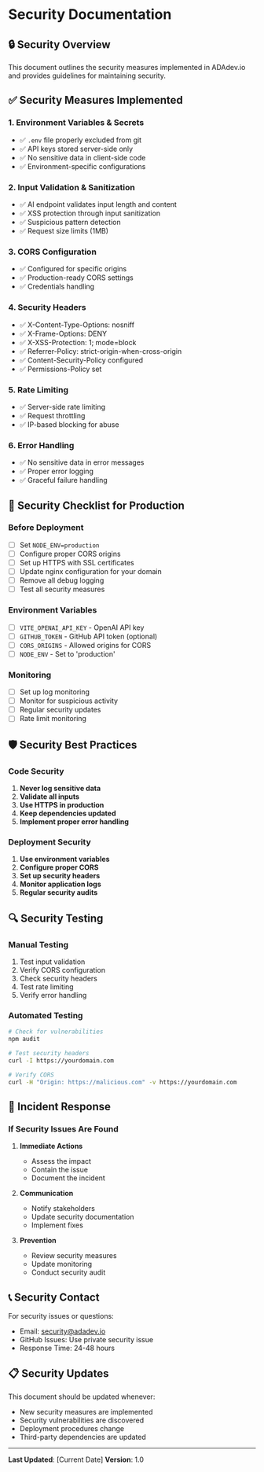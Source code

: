 # Security Documentation

## 🔒 Security Overview

This document outlines the security measures implemented in ADAdev.io and provides guidelines for maintaining security.

## ✅ Security Measures Implemented

### 1. Environment Variables & Secrets
- ✅ `.env` file properly excluded from git
- ✅ API keys stored server-side only
- ✅ No sensitive data in client-side code
- ✅ Environment-specific configurations

### 2. Input Validation & Sanitization
- ✅ AI endpoint validates input length and content
- ✅ XSS protection through input sanitization
- ✅ Suspicious pattern detection
- ✅ Request size limits (1MB)

### 3. CORS Configuration
- ✅ Configured for specific origins
- ✅ Production-ready CORS settings
- ✅ Credentials handling

### 4. Security Headers
- ✅ X-Content-Type-Options: nosniff
- ✅ X-Frame-Options: DENY
- ✅ X-XSS-Protection: 1; mode=block
- ✅ Referrer-Policy: strict-origin-when-cross-origin
- ✅ Content-Security-Policy configured
- ✅ Permissions-Policy set

### 5. Rate Limiting
- ✅ Server-side rate limiting
- ✅ Request throttling
- ✅ IP-based blocking for abuse

### 6. Error Handling
- ✅ No sensitive data in error messages
- ✅ Proper error logging
- ✅ Graceful failure handling

## 🚨 Security Checklist for Production

### Before Deployment
- [ ] Set `NODE_ENV=production`
- [ ] Configure proper CORS origins
- [ ] Set up HTTPS with SSL certificates
- [ ] Update nginx configuration for your domain
- [ ] Remove all debug logging
- [ ] Test all security measures

### Environment Variables
- [ ] `VITE_OPENAI_API_KEY` - OpenAI API key
- [ ] `GITHUB_TOKEN` - GitHub API token (optional)
- [ ] `CORS_ORIGINS` - Allowed origins for CORS
- [ ] `NODE_ENV` - Set to 'production'

### Monitoring
- [ ] Set up log monitoring
- [ ] Monitor for suspicious activity
- [ ] Regular security updates
- [ ] Rate limit monitoring

## 🛡️ Security Best Practices

### Code Security
1. **Never log sensitive data**
2. **Validate all inputs**
3. **Use HTTPS in production**
4. **Keep dependencies updated**
5. **Implement proper error handling**

### Deployment Security
1. **Use environment variables**
2. **Configure proper CORS**
3. **Set up security headers**
4. **Monitor application logs**
5. **Regular security audits**

## 🔍 Security Testing

### Manual Testing
1. Test input validation
2. Verify CORS configuration
3. Check security headers
4. Test rate limiting
5. Verify error handling

### Automated Testing
```bash
# Check for vulnerabilities
npm audit

# Test security headers
curl -I https://yourdomain.com

# Verify CORS
curl -H "Origin: https://malicious.com" -v https://yourdomain.com
```

## 🚨 Incident Response

### If Security Issues Are Found
1. **Immediate Actions**
   - Assess the impact
   - Contain the issue
   - Document the incident

2. **Communication**
   - Notify stakeholders
   - Update security documentation
   - Implement fixes

3. **Prevention**
   - Review security measures
   - Update monitoring
   - Conduct security audit

## 📞 Security Contact

For security issues or questions:
- Email: security@adadev.io
- GitHub Issues: Use private security issue
- Response Time: 24-48 hours

## 📋 Security Updates

This document should be updated whenever:
- New security measures are implemented
- Security vulnerabilities are discovered
- Deployment procedures change
- Third-party dependencies are updated

---

**Last Updated**: [Current Date]
**Version**: 1.0 